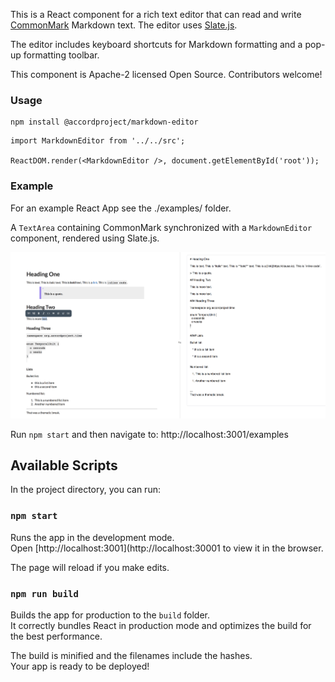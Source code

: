 This is a React component for a rich text editor that can read and write [CommonMark](https://commonmark.org) Markdown text. The editor uses [Slate.js](https://slatejs.org).

The editor includes keyboard shortcuts for Markdown formatting and a pop-up formatting toolbar.

This component is Apache-2 licensed Open Source. Contributors welcome!

### Usage

```
npm install @accordproject/markdown-editor
```

```
import MarkdownEditor from '../../src';

ReactDOM.render(<MarkdownEditor />, document.getElementById('root'));
```

### Example

For an example React App see the ./examples/ folder.

A `TextArea` containing CommonMark synchronized with a `MarkdownEditor` component, rendered using Slate.js.

![overview image](overview.png)

Run `npm start` and then navigate to: http://localhost:3001/examples

## Available Scripts

In the project directory, you can run:

### `npm start`

Runs the app in the development mode.<br>
Open [http://localhost:3001](http://localhost:30001 to view it in the browser.

The page will reload if you make edits.<br>

### `npm run build`

Builds the app for production to the `build` folder.<br>
It correctly bundles React in production mode and optimizes the build for the best performance.

The build is minified and the filenames include the hashes.<br>
Your app is ready to be deployed!